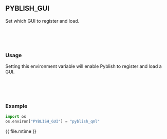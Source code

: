## PYBLISH_GUI

Set which GUI to register and load.

<br>
<br>
<br>

### Usage

Setting this environment variable will enable Pyblish to register and load a GUI.

<br>
<br>
<br>

### Example

```python
import os
os.environ["PYBLISH_GUI"] = "pyblish_qml"
```

<div class="modified-date">{{ file.mtime }}</div>
